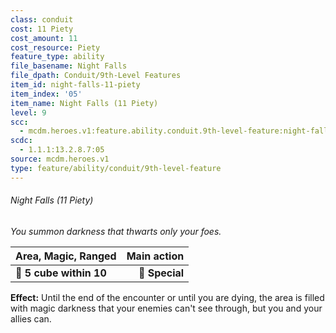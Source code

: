 ```yaml
---
class: conduit
cost: 11 Piety
cost_amount: 11
cost_resource: Piety
feature_type: ability
file_basename: Night Falls
file_dpath: Conduit/9th-Level Features
item_id: night-falls-11-piety
item_index: '05'
item_name: Night Falls (11 Piety)
level: 9
scc:
  - mcdm.heroes.v1:feature.ability.conduit.9th-level-feature:night-falls-11-piety
scdc:
  - 1.1.1:13.2.8.7:05
source: mcdm.heroes.v1
type: feature/ability/conduit/9th-level-feature
---
```


###### Night Falls (11 Piety)

*You summon darkness that thwarts only your foes.*

| **Area, Magic, Ranged** | **Main action** |
| ----------------------- | --------------: |
| **📏 5 cube within 10** |  **🎯 Special** |

**Effect:** Until the end of the encounter or until you are dying, the area is filled with magic darkness that your enemies can't see through, but you and your allies can.
